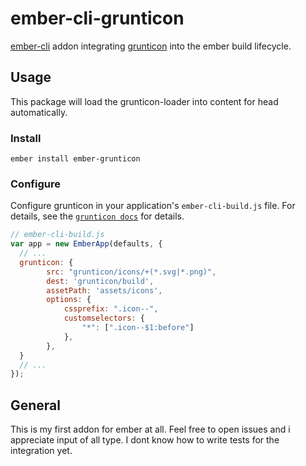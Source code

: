 # ember-cli-grunticon

[ember-cli][ember-cli] addon integrating [grunticon][grunticon] into the
ember build lifecycle.

## Usage

This package will load the grunticon-loader into content for head automatically.

### Install
```shell
ember install ember-grunticon
```

### Configure

Configure grunticon in your application's `ember-cli-build.js` file.  For
details, see the [`grunticon docs`][grunticon-docs] for details.

```javascript
// ember-cli-build.js
var app = new EmberApp(defaults, {
  // ...
  grunticon: {
        src: "grunticon/icons/+(*.svg|*.png)",
        dest: 'grunticon/build',
        assetPath: 'assets/icons',
        options: {
            cssprefix: ".icon--",
            customselectors: {
                "*": [".icon--$1:before"]
            },
        },
  }
  // ...
});
```

## General

This is my first addon for ember at all.
Feel free to open issues and i appreciate input of all type.
I dont know how to write tests for the integration yet.

[ember-cli]: https://ember-cli.com
[grunticon]: https://github.com/filamentgroup/grunticon
[grunticon-docs]: https://github.com/filamentgroup/grunticon#required-configuration-properties